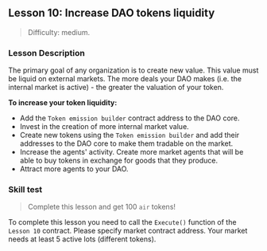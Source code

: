 ## Lesson 10: Increase DAO tokens liquidity 

> Difficulty: medium.

### Lesson Description 

The primary goal of any organization is to create new value. This value must be liquid on external markets. The more deals your DAO makes (i.e. the internal market is active) - the greater the valuation of your token. 

**To increase your token liquidity:**

- Add the `Token emission builder` contract address to the DAO core.
- Invest in the creation of more internal market value.
- Create new tokens using the `Token emission builder` and add their addresses to the DAO core to make them tradable on the market.
- Increase the agents' activity. Create more market agents that will be able to buy tokens in exchange for goods that they produce.
- Attract more agents to your DAO.

### Skill test 

> Complete this lesson and get 100 `air` tokens! 

To complete this lesson you need to call the `Execute()` function of the `Lesson 10` contract. Please specify market contract address. Your market needs at least 5 active lots (different tokens).

